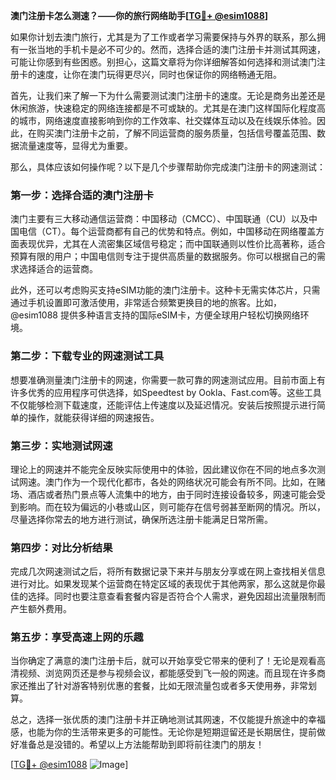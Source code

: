 **澳门注册卡怎么测速？——你的旅行网络助手[[TG💪+ @esim1088](https://t.me/s/esim1088)]**

如果你计划去澳门旅行，尤其是为了工作或者学习需要保持与外界的联系，那么拥有一张当地的手机卡是必不可少的。然而，选择合适的澳门注册卡并测试其网速，可能让你感到有些困惑。别担心，这篇文章将为你详细解答如何选择和测试澳门注册卡的速度，让你在澳门玩得更尽兴，同时也保证你的网络畅通无阻。

首先，让我们来了解一下为什么需要测试澳门注册卡的速度。无论是商务出差还是休闲旅游，快速稳定的网络连接都是不可或缺的。尤其是在澳门这样国际化程度高的城市，网络速度直接影响到你的工作效率、社交媒体互动以及在线娱乐体验。因此，在购买澳门注册卡之前，了解不同运营商的服务质量，包括信号覆盖范围、数据流量速度等，显得尤为重要。

那么，具体应该如何操作呢？以下是几个步骤帮助你完成澳门注册卡的网速测试：

### **第一步：选择合适的澳门注册卡**
澳门主要有三大移动通信运营商：中国移动（CMCC）、中国联通（CU）以及中国电信（CT）。每个运营商都有自己的优势和特点。例如，中国移动在网络覆盖方面表现优异，尤其在人流密集区域信号稳定；而中国联通则以性价比高著称，适合预算有限的用户；中国电信则专注于提供高质量的数据服务。你可以根据自己的需求选择适合的运营商。

此外，还可以考虑购买支持eSIM功能的澳门注册卡。这种卡无需实体芯片，只需通过手机设置即可激活使用，非常适合频繁更换目的地的旅客。比如，@esim1088 提供多种语言支持的国际eSIM卡，方便全球用户轻松切换网络环境。

### **第二步：下载专业的网速测试工具**
想要准确测量澳门注册卡的网速，你需要一款可靠的网速测试应用。目前市面上有许多优秀的应用程序可供选择，如Speedtest by Ookla、Fast.com等。这些工具不仅能够检测下载速度，还能评估上传速度以及延迟情况。安装后按照提示进行简单的操作，就能获得详细的网速报告。

### **第三步：实地测试网速**
理论上的网速并不能完全反映实际使用中的体验，因此建议你在不同的地点多次测试网速。澳门作为一个现代化都市，各处的网络状况可能会有所不同。比如，在赌场、酒店或者热门景点等人流集中的地方，由于同时连接设备较多，网速可能会受到影响。而在较为偏远的小巷或山区，则可能存在信号弱甚至断网的情况。所以，尽量选择你常去的地方进行测试，确保所选注册卡能满足日常所需。

### **第四步：对比分析结果**
完成几次网速测试之后，将所有数据记录下来并与朋友分享或在网上查找相关信息进行对比。如果发现某个运营商在特定区域的表现优于其他两家，那么这就是你最佳的选择。同时也要注意查看套餐内容是否符合个人需求，避免因超出流量限制而产生额外费用。

### **第五步：享受高速上网的乐趣**
当你确定了满意的澳门注册卡后，就可以开始享受它带来的便利了！无论是观看高清视频、浏览网页还是参与视频会议，都能感受到飞一般的网速。而且现在许多商家还推出了针对游客特别优惠的套餐，比如无限流量包或者多天使用券，非常划算。

总之，选择一张优质的澳门注册卡并正确地测试其网速，不仅能提升旅途中的幸福感，也能为你的生活带来更多的可能性。无论你是短期逗留还是长期居住，提前做好准备总是没错的。希望以上方法能帮助到即将前往澳门的朋友！

[[TG💪+ @esim1088](https://t.me/s/esim1088) ![Image](https://i.postimg.cc/4NQfJmqS/Snipaste-2025-05-13-00-14-12.png)]
